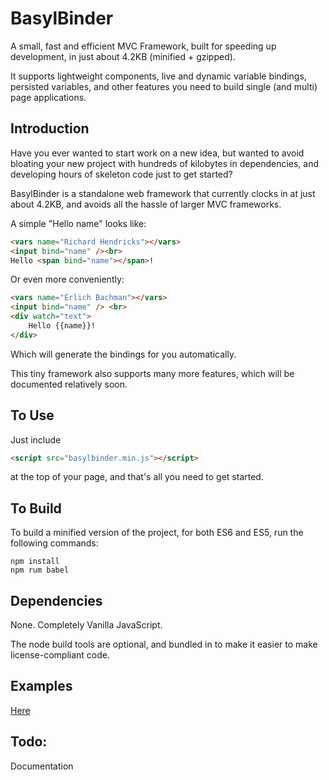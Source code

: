 # BasylBinder

A small, fast and efficient MVC Framework, built for speeding up development, in just about 4.2KB (minified + gzipped).

It supports lightweight components, live and dynamic variable bindings, persisted variables, and other features you need to build single (and multi) page applications. 

## Introduction

Have you ever wanted to start work on a new idea, but wanted to avoid bloating your new project with hundreds of kilobytes in dependencies, and developing hours of skeleton code just to get started? 

BasylBinder is a standalone web framework that currently clocks in at just about 4.2KB, and avoids all the hassle of larger MVC frameworks.

A simple "Hello name" looks like:

```html
<vars name="Richard Hendricks"></vars>
<input bind="name" /><br>
Hello <span bind="name"></span>!
```

Or even more conveniently: 

```html
<vars name="Erlich Bachman"></vars>
<input bind="name" /> <br>
<div watch="text">
    Hello {{name}}!
</div>
```

Which will generate the bindings for you automatically.

This tiny framework also supports many more features, which will be documented relatively soon.

## To Use

Just include

```html
<script src="basylbinder.min.js"></script>
```

at the top of your page, and that's all you need to get started.

## To Build

To build a minified version of the project, for both ES6 and ES5, run the following commands:

```
npm install
npm rum babel
```

## Dependencies

None. Completely Vanilla JavaScript. 

The node build tools are optional, and bundled in to make it easier to make license-compliant code.


## Examples

[Here](http://jessemitchell.me/BasylBinder/examples)

## Todo:

Documentation
